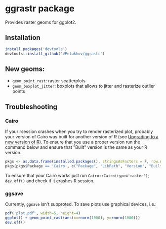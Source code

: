 # ggrastr package
Provides raster geoms for ggplot2.

## Installation
```r
install.packages('devtools')
devtools::install_github('VPetukhov/ggrastr')
```
## New geoms:
* `geom_point_rast`: raster scatterplots
* `geom_boxplot_jitter`: boxplots that allows to jitter and rasterize outlier points

## Troubleshooting
### Cairo
If your rsession crashes when you try to render rasterized plot, probably your version of Cairo was built for another 
version of R (see [Upgrading to a new version of R](http://shiny.rstudio.com/articles/upgrade-R.html)). To ensure that 
you use a proper version run the command below and ensure that "Built" version is the same as your R version.
```r
pkgs <- as.data.frame(installed.packages(), stringsAsFactors = F, row.names = F)
pkgs[pkgs$Package == 'Cairo', c("Package", "LibPath", "Version", "Built")]
```

To ensure that your Cairo works just run `Cairo::Cairo(type='raster'); dev.off()` and check if it crashes R session.

### ggsave
Currently, `ggsave` isn't supproted. To save plots use graphical devices, i.e.:
```r
pdf('plot.pdf', width=5, height=4)
ggplot() + geom_point_rast(aes(x=rnorm(1000), y=rnorm(1000)))
dev.off()
```
